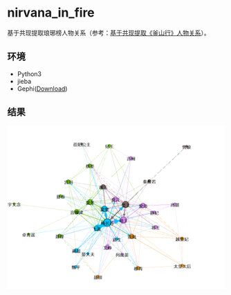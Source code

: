 # nirvana_in_fire

基于共现提取琅琊榜人物关系（参考：[基于共现提取《釜山行》人物关系](https://github.com/Forec/text-cooccurrence/blob/master/README.md)）。

## 环境

- Python3
- jieba
- Gephi([Download](https://gephi.org/users/download/))

## 结果

![](result.png)

